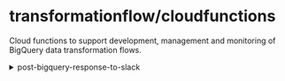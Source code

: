 # transformationflow/cloudfunctions

Cloud functions to support development, management and monitoring of BigQuery data transformation flows.
<details>
<summary>post-bigquery-response-to-slack</summary>
  
  ### Overview
  This function will execute a single SQL query and post the response to a Slack channel on a schedule.  Any logic needs to be written in the SQL.

  ### Architecture
  
  The deployed architecture leverages the following Google Cloud Platform resources:

  sequence | resource | description
  :-: | --- | --- 
  1 | Cloud Scheduler | Serverless PubSub trigger with configurable attributes
  2 | PubSub | Messaging to trigger Cloud Function with configured attributes
  3 | Cloud Function | Python 3.8 function [post-bigquery-response-to-slack](https://github.com/transformationflow/cloudfunctions/tree/main/post-bigquery-response-to-slack)
  4 | BigQuery | Accessed via google-cloud-bigquery client library (with additional drive scopes for federated table access)
  5 | Secret Manager | Secure storage of Slack Access key

  ![Architecture](post-bigquery-response-to-slack/assets/post-bq-response-to-slack.png)

  ### Configuration
  Configuration is set via the following parameters in the Cloud Scheduler job: 
  parameter | section | description
  --- | --- | ---
  Frequency | Job Definition | Cron schedule for job triggering
  Pub/Sub Topic | Job Configuration | PubSub topic which triggers the deployed cloud function
  `slack_access_token_name` | Message Attributes | Name of secret in Secret Manager
  `slack_channel` | Message Attributes | Channel to post query response (prefixed by '#' e.g. #data-monitoring)
  `sql_query` | Message Attributes | SQL query to execute.  This must return a column called post_text.

  To add an additional notifier, create a new Cloud Scheduler job with the required parameters.

  A single string will be posted to the channel, however it is possible to construct sentences with line breaks from query column values using the following native BigQuery functions:

  - [FORMAT](https://cloud.google.com/bigquery/docs/reference/standard-sql/string_functions#format_string) - allows injection of column values into a string using '%' 
  - [ARRAY_AGG](https://cloud.google.com/bigquery/docs/reference/standard-sql/aggregate_functions#array_agg) - aggregates a column (containing e.g. strings with injected column values) into an array
  - [ARRAY_TO_STRING](https://cloud.google.com/bigquery/docs/reference/standard-sql/array_functions#array_to_string) - converts an array into a delimited string. Delimiting on '\n' results in each sentence being written on a new line

  #### Example Query
  The following query structure will output a string as `post_text` which can then be pasted into the `sql_query` attribute and will then be posted to a slack channel on a schedule:


```
WITH
example_data_errors AS (
SELECT 14 AS critical_errors, 6 AS minor_errors, 4934 AS new_records, DATE('2021-06-21') AS ingestion_date UNION ALL
SELECT 25 AS critical_errors, 34 AS minor_errors, 7856 AS new_records, DATE('2021-06-20') AS ingestion_date UNION ALL
SELECT 45 AS critical_errors, 65 AS minor_errors, 9843 AS new_records, DATE('2021-06-19') AS ingestion_date
)

SELECT 
ARRAY_TO_STRING( ARRAY_AGG(
    FORMAT('ALERT: %d critical error(s) and %d minor error(s) from %d records on %t',
    critical_errors, minor_errors, new_records, ingestion_date)
), '\n') AS post_text     
FROM example_data_errors      
WHERE ingestion_date >= DATE_SUB('2021-06-21', INTERVAL 2 DAY)

```

This results in the following formatted and line-broken string as `post_text`, in a format which would be simple:

```
ALERT: 14 critical error(s) and 6 minor error(s) from 4934 records on 2021-06-21
ALERT: 25 critical error(s) and 34 minor error(s) from 7856 records on 2021-06-20
ALERT: 45 critical error(s) and 65 minor error(s) from 9843 records on 2021-06-19
```

  

</details>

